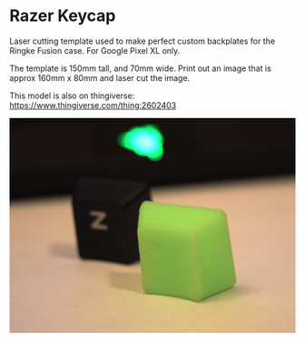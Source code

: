 # Razer Keycap
Laser cutting template used to make perfect custom backplates for the Ringke Fusion case.
For Google Pixel XL only.

The template is 150mm tall, and 70mm wide. Print out an image that is approx 160mm x 80mm and laser cut the image.

This model is also on thingiverse:
https://www.thingiverse.com/thing:2602403

![Preview](https://github.com/XDleader555/cad_models/raw/main/razer_keycap/res/razer_keycap.jpg)